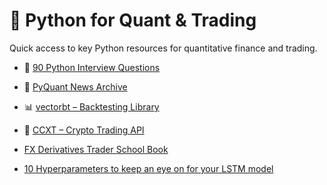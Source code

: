 # 🐍 Python for Quant & Trading

Quick access to key Python resources for quantitative finance and trading.

- 📘 [90 Python Interview Questions](https://qfeuniversity.com/90-python-interview-questions/)  
- 📰 [PyQuant News Archive](https://www.pyquantnews.com/past-pyquant-newsletter-issues)  
- 📊 [vectorbt – Backtesting Library](https://vectorbt.dev/)  
- 💱 [CCXT – Crypto Trading API](https://docs.ccxt.com/#/)

- [FX Derivatives Trader School Book](https://gaussiandotblog.wordpress.com/wp-content/uploads/2018/02/wiley-trading-giles-peter-jewitt-fx-derivatives-trader-school-2015-wiley.pdf)
- [10 Hyperparameters to keep an eye on for your LSTM model]([https://medium.com/swlh/stock-price-prediction-with-pytorch-37f52ae84632](https://medium.com/geekculture/10-hyperparameters-to-keep-an-eye-on-for-your-lstm-model-and-other-tips-f0ff5b63fcd4))
